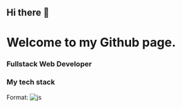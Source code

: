 ## Hi there 👋
# Welcome to my Github page.

### Fullstack Web Developer

### My tech stack
Format: ![js]("https://www.google.com/url?sa=i&url=https%3A%2F%2Fwww.clipartmax.com%2Fmiddle%2Fm2i8d3G6K9H7G6i8_javascript-icon%2F&psig=AOvVaw0Uu77MwA1CJUXkw8ihKNAb&ust=1621965807419000&source=images&cd=vfe&ved=2ahUKEwjWvcrP8-LwAhVC7uAKHUKuD2UQjRx6BAgAEAc")

<!--
**john9384/john9384** is a ✨ _special_ ✨ repository because its `README.md` (this file) appears on your GitHub profile.

Here are some ideas to get you started:

- 🔭 I’m currently working on ...
- 🌱 I’m currently learning ...
- 👯 I’m looking to collaborate on ...
- 🤔 I’m looking for help with ...
- 💬 Ask me about ...
- 📫 How to reach me: ...
- 😄 Pronouns: ...
- ⚡ Fun fact: ...
-->
